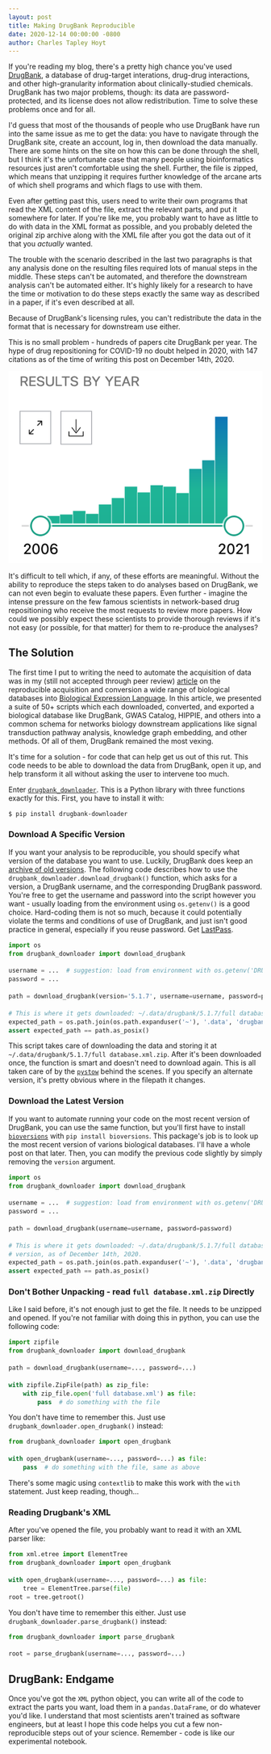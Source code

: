 ```yaml
---
layout: post
title: Making DrugBank Reproducible
date: 2020-12-14 00:00:00 -0800
author: Charles Tapley Hoyt
---
```

If you're reading my blog, there's a pretty high chance you've used
[DrugBank](https://go.drugbank.com/), a database of drug-target
interations, drug-drug interactions, and other high-granularity information
about clinically-studied chemicals. DrugBank has two major problems, though:
its data are password-protected, and its license does not allow redistribution.
Time to solve these problems once and for all.

I'd guess that most of the thousands of people who use DrugBank have run into
the same issue as me to get the data: you have to navigate through the DrugBank
site, create an account, log in, then download the data manually. There are some
hints on the site on how this can be done through the shell, but I think it's
the unfortunate case that many people using bioinformatics resources just aren't
comfortable using the shell. Further, the file is zipped, which means that
unzipping it requires further knowledge of the arcane arts of which shell programs
and which flags to use with them.

Even after getting past this, users need to write their own programs that read
the XML content of the file, extract the relevant parts, and put it somewhere
for later. If you're like me, you probably want to have as little to do with data
in the  XML format as possible, and you probably deleted the original zip archive
along with the XML file after you got the data out of it that you *actually* wanted.

The trouble with the scenario described in the last two paragraphs is that any
analysis done on the resulting files required lots of manual steps in the middle.
These steps can't be automated, and therefore the downstream analysis can't be
automated either. It's highly likely for a research to have the time or motivation
to do these steps exactly the same way as described in a paper, if it's even described
at all. 

Because of DrugBank's licensing rules, you can't redistribute the data in the
format that is necessary for downstream use either.

This is no small problem - hundreds of papers cite DrugBank per year. The hype
of drug repositioning for COVID-19 no doubt helped in 2020, with 147
citations as of the time of writing this post on December 14th, 2020.

![DrugBank Citations](/img/drugbank_citations.png)

It's difficult to tell which, if any, of these efforts are meaningful. Without the
ability to reproduce the steps taken to do analyses based on DrugBank, we can not
even begin to evaluate these papers. Even further - imagine the intense pressure
on the few famous scientists in network-based drug repositioning who receive the
most requests to review more papers. How could we possibly expect these scientists
to provide thorough reviews if it's not easy (or possible, for that matter) 
for them to re-produce the analyses?

## The Solution

The first time I put to writing the need to automate the acquisition of data
was in my (still not accepted through peer review)  [article](https://www.biorxiv.org/content/10.1101/631812v1)
on the reproducible acquisition and conversion a wide range of biological databases into
[Biological Expression Language](https://biological-expression-language.github.io). In this
article, we presented a suite of 50+ scripts which each downloaded, converted, and exported
a biological database like DrugBank, GWAS Catalog, HIPPIE, and others into a common schema
for networks biology downstream applications like signal transduction pathway analysis, knowledge
graph embedding, and other methods. Of all of them, DrugBank remained the most vexing.

It's time for a solution - for code that can help get us out of this rut. This code needs to
be able to download the data from DrugBank, open it up, and help transform it all without asking
the user to intervene too much.

Enter [`drugbank_downloader`](https://github.com/cthoyt/drugbank_downloader).
This is a Python library with three functions exactly for this. First, you have to install it with:

```bash
$ pip install drugbank-downloader
```

### Download A Specific Version

If you want your analysis to be reproducible, you should specify what version of the database
you want to use. Luckily, DrugBank does keep an [archive of old versions](https://go.drugbank.com/releases).
The following code describes how to use the `drugbank_downloader.download_drugbank()` function, which
asks for a version, a DrugBank username, and the corresponding DrugBank password. You're free to get
the username and password into the script however you want - usually loading from the environment
using `os.getenv()` is a good choice. Hard-coding them is not so much, because it could potentially
violate the terms and conditions of use of DrugBank, and just isn't good practice in general, especially
if you reuse password. Get [LastPass](https://www.lastpass.com).

```python
import os
from drugbank_downloader import download_drugbank

username = ...  # suggestion: load from environment with os.getenv('DRUGBANK_USERNAME')
password = ...

path = download_drugbank(version='5.1.7', username=username, password=password)

# This is where it gets downloaded: ~/.data/drugbank/5.1.7/full database.xml.zip
expected_path = os.path.join(os.path.expanduser('~'), '.data', 'drugbank', '5.1.7', 'full database.xml.zip')
assert expected_path == path.as_posix()
```

This script takes care of downloading the data and storing it at
`~/.data/drugbank/5.1.7/full database.xml.zip`. After it's been downloaded once, the function is smart
and doesn't need to download again. This is all taken care of by the [`pystow`](https://github.com/cthoyt/pystow)
behind the scenes. If you specify an alternate version, it's pretty obvious where in the filepath it changes.

### Download the Latest Version

If you want to automate running your code on the most recent version of DrugBank, you
can use the same function, but you'll first have to install [`bioversions`](https://github.com/cthoyt/bioversions)
with `pip install bioversions`. This package's job is to look up the most recent version of
varions biological databases. I'll have a whole post on that later. Then, you can modify the
previous code slightly by simply removing the `version` argument.

```python
import os
from drugbank_downloader import download_drugbank

username = ...  # suggestion: load from environment with os.getenv('DRUGBANK_USERNAME')
password = ...

path = download_drugbank(username=username, password=password)

# This is where it gets downloaded: ~/.data/drugbank/5.1.7/full database.xml.zip based on the latest
# version, as of December 14th, 2020.
expected_path = os.path.join(os.path.expanduser('~'), '.data', 'drugbank', '5.1.7', 'full database.xml.zip')
assert expected_path == path.as_posix()
```

### Don't Bother Unpacking - read `full database.xml.zip` Directly

Like I said before, it's not enough just to get the file. It needs to be unzipped and opened.
If you're not familiar with doing this in python, you can use the following code:
```python
import zipfile
from drugbank_downloader import download_drugbank

path = download_drugbank(username=..., password=...)

with zipfile.ZipFile(path) as zip_file:
    with zip_file.open('full database.xml') as file:
        pass  # do something with the file
```

You don't have time to remember this. Just use `drugbank_downloader.open_drugbank()` instead:

```python
from drugbank_downloader import open_drugbank

with open_drugbank(username=..., password=...) as file:
    pass  # do something with the file, same as above
```

There's some magic using `contextlib` to make this work with the `with` statement. Just keep reading, though...

### Reading Drugbank's XML

After you've opened the file, you probably want to read it with an XML parser like:

```python
from xml.etree import ElementTree
from drugbank_downloader import open_drugbank

with open_drugbank(username=..., password=...) as file:
    tree = ElementTree.parse(file)
root = tree.getroot()
```

You don't have time to remember this either. Just use `drugbank_downloader.parse_drugbank()` instead:

```python
from drugbank_downloader import parse_drugbank

root = parse_drugbank(username=..., password=...)
```

## DrugBank: Endgame

Once you've got the `XML` python object, you can write all of the code to extract the parts you
want, load them in a `pandas.DataFrame`, or do whatever you'd like. I understand that most scientists
aren't trained as software engineers, but at least I hope this code helps you cut a few non-reproducible
steps out of your science. Remember - code is like our experimental notebook.

